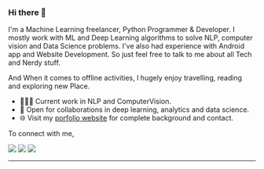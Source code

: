 ### Hi there 👋 

I'm a Machine Learning freelancer, Python Programmer & Developer. I mostly work with ML and Deep Learning algorithms to solve NLP, computer vision and Data Science problems. I've also had experience with Android app and Website Development. So just feel free to talk to me about all Tech and Nerdy stuff. 

And When it comes to offline activities, I hugely enjoy travelling, reading and exploring new Place.


- 👨🏽‍💻 Current work in NLP and ComputerVision.
- 🤝 Open for collaborations in deep learning, analytics and data science.
- 🌐 Visit my [porfolio website](https://pymacbit.github.io) for complete background and contact.

To connect with me,

[<img src="https://img.shields.io/badge/twitter-%231DA1F2.svg?&style=for-the-badge&logo=twitter&logoColor=white" />](http://twitter.com/pymacbit) 
[<img src="https://img.shields.io/badge/linkedin-%230077B5.svg?&style=for-the-badge&logo=linkedin&logoColor=white" />](https://www.linkedin.com/in/pymacbit/)
[<img src ="https://img.shields.io/badge/portfolio-web-%23.svg?&style=for-the-badge&logo=&logoColor=white%22">](https://pymacbit.github.io)  

---
